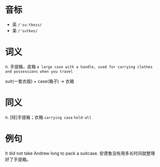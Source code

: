 # 音标

- 英 `/'suːtkeɪs/`
- 美 `/'sutkes/`

# 词义

n. 手提箱，皮箱
`a large case with a handle, used for carrying clothes and possessions when you travel`



suit(一套衣服) + case(箱子) → 衣箱

# 同义

n. [轻]手提箱；衣箱
`carrying case` `hold-all`

# 例句

It did not take Andrew long to pack a suitcase.
安德鲁没有用多长时间就整理好了手提箱。


